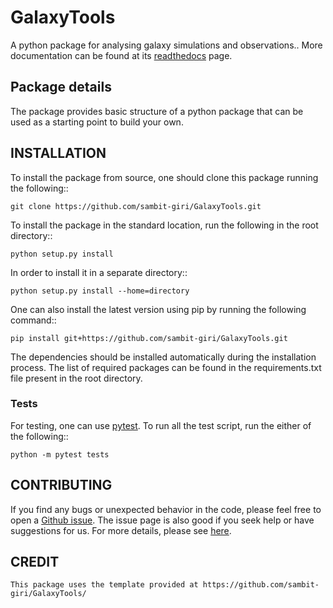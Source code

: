 # GalaxyTools

A python package for analysing galaxy simulations and observations.. More documentation can be found at its [readthedocs](https://GalaxyTools.readthedocs.io/) page.

## Package details

The package provides basic structure of a python package that can be used as a starting point to build your own.

## INSTALLATION

To install the package from source, one should clone this package running the following::

    git clone https://github.com/sambit-giri/GalaxyTools.git

To install the package in the standard location, run the following in the root directory::

    python setup.py install

In order to install it in a separate directory::

    python setup.py install --home=directory

One can also install the latest version using pip by running the following command::

    pip install git+https://github.com/sambit-giri/GalaxyTools.git

The dependencies should be installed automatically during the installation process. The list of required packages can be found in the requirements.txt file present in the root directory.

### Tests

For testing, one can use [pytest](https://docs.pytest.org/en/stable/). To run all the test script, run the either of the following::

    python -m pytest tests
    
## CONTRIBUTING

If you find any bugs or unexpected behavior in the code, please feel free to open a [Github issue](https://github.com/sambit-giri/GalaxyTools/issues). The issue page is also good if you seek help or have suggestions for us. For more details, please see [here](https://GalaxyTools.readthedocs.io/contributing.html).

## CREDIT


    This package uses the template provided at https://github.com/sambit-giri/GalaxyTools/ 
    

